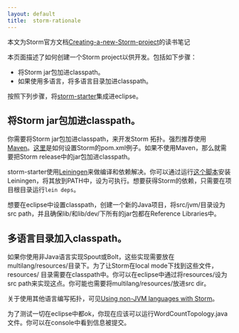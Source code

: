 ```yaml
---
layout: default
title:  storm-rationale
---
```



本文为Storm官方文档[Creating-a-new-Storm-project](http://storm.incubator.apache.org/documentation/Creating-a-new-Storm-project.html)的读书笔记

本页面描述了如何创建一个Storm project以供开发。包括如下步骤：

+ 将Storm jar包加进classpath。
+ 如果使用多语言，将多语言目录加进classpath。

按照下列步骤，将[storm-starter](http://github.com/nathanmarz/storm-starter)集成进eclipse。

## 将Storm jar包加进classpath。

你需要将Storm jar包加进classpath，来开发Storm 拓扑。强烈推荐使用[Maven](http://storm.incubator.apache.org/documentation/Maven.html)。[这里](https://github.com/nathanmarz/storm-starter/blob/master/m2-pom.xml)是如何设置Storm的pom.xml例子。如果不使用Maven，那么就需要把Storm release中的jar包加进classpath。

storm-starter使用[Leiningen](http://github.com/technomancy/leiningen)来做编译和依赖解决。你可以通过运行[这个脚本](https://raw.github.com/technomancy/leiningen/stable/bin/lein)安装Leiningen，将其放到PATH中，设为可执行。想要获得Storm的依赖，只需要在项目根目录运行`lein deps`。

想要在eclipse中设置classpath，创建一个新的Java项目，将src/jvm/目录设为src path，并且确保lib/和lib/dev/下所有的jar包都在Reference Libraries中。


## 多语言目录加入classpath。

如果你使用非Java语言实现Spout或Bolt，这些实现需要放在multilang/resources/目录下。为了让Storm在local mode下找到这些文件，resources/ 目录需要在classpath中。你可以在eclipse中通过将resources/设为src path来实现这点。你可能也需要将multilang/resources/放进src dir。

关于使用其他语言编写拓扑，可见[Using non-JVM languages with Storm](http://storm.incubator.apache.org/documentation/Using-non-JVM-languages-with-Storm.html)。

为了测试一切在eclipse中都ok，你现在应该可以运行WordCountTopology.java 文件。你可以在console中看到信息被提交。